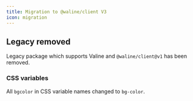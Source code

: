 ```yaml
---
title: Migration to @waline/client V3
icon: migration
---
```


## Legacy removed

Legacy package which supports Valine and `@waline/client@v1` has been removed.

### CSS variables

All `bgcolor` in CSS variable names changed to `bg-color`.
